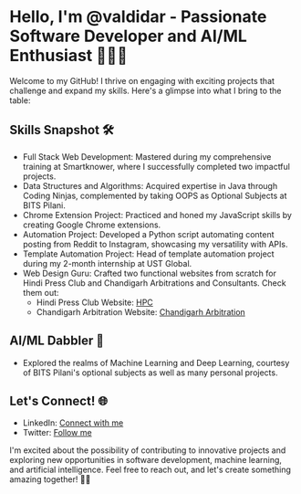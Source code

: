 # Hello, I'm @valdidar - Passionate Software Developer and AI/ML Enthusiast 👨‍💻🚀

Welcome to my GitHub! I thrive on engaging with exciting projects that challenge and expand my skills. Here's a glimpse into what I bring to the table:

## Skills Snapshot 🛠️
- Full Stack Web Development: Mastered during my comprehensive training at Smartknower, where I successfully completed two impactful projects.
- Data Structures and Algorithms: Acquired expertise in Java through Coding Ninjas, complemented by taking OOPS as Optional Subjects at BITS Pilani.
- Chrome Extension Project: Practiced and honed my JavaScript skills by creating Google Chrome extensions.
- Automation Project: Developed a Python script automating content posting from Reddit to Instagram, showcasing my versatility with APIs.
- Template Automation Project: Head of template automation project during my 2-month internship at UST Global.
- Web Design Guru: Crafted two functional websites from scratch for Hindi Press Club and Chandigarh Arbitrations and Consultants. Check them out:
  - Hindi Press Club Website: [HPC](https://valdidar.github.io/hindipressclub/index.html)
  - Chandigarh Arbitration Website: [Chandigarh Arbitration](https://valdidar.github.io/chandigarharbitration/)

## AI/ML Dabbler 🤖
- Explored the realms of Machine Learning and Deep Learning, courtesy of BITS Pilani's optional subjects as well as many personal projects.

## Let's Connect! 🌐
- LinkedIn: [Connect with me](https://www.linkedin.com/in/val-didar-singh-b220871b1/)
- Twitter: [Follow me](https://twitter.com/val_didar)

I'm excited about the possibility of contributing to innovative projects and exploring new opportunities in software development, machine learning, and artificial intelligence. Feel free to reach out, and let's create something amazing together! 🚀🌟

<!---
valdidar/valdidar is a ✨ special ✨ repository because its `README.md` (this file) appears on your GitHub profile.
You can click the Preview link to take a look at your changes.
--->
